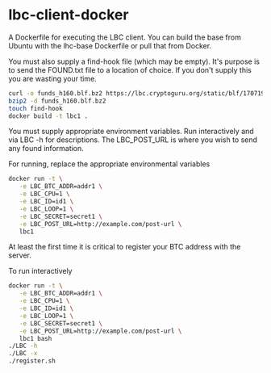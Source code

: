 # lbc-client-docker
A Dockerfile for executing the LBC client.
You can build the base from Ubuntu with the lhc-base Dockerfile or pull that from Docker.

You must also supply a find-hook file (which may be empty). It's purpose is to send the FOUND.txt file to a location of choice. If you don't supply this you are wasting your time.

```bash
curl -o funds_h160.blf.bz2 https://lbc.cryptoguru.org/static/blf/170719-d6e6afe549f661770b8fb1e61a98fe06.blf.bz2
bzip2 -d funds_h160.blf.bz2
touch find-hook
docker build -t lbc1 .
```

You must supply appropriate environment variables. Run interactively and via LBC -h for descriptions. The LBC_POST_URL is where you wish to send any found information.

For running, replace the appropriate environmental variables
```bash
docker run -t \
   -e LBC_BTC_ADDR=addr1 \
   -e LBC_CPU=1 \
   -e LBC_ID=id1 \
   -e LBC_LOOP=1 \
   -e LBC_SECRET=secret1 \
   -e LBC_POST_URL=http://example.com/post-url \
   lbc1
```

At least the first time it is critical to register your BTC address with the server.

To run interactively 
```bash
docker run -t \
   -e LBC_BTC_ADDR=addr1 \
   -e LBC_CPU=1 \
   -e LBC_ID=id1 \
   -e LBC_LOOP=1 \
   -e LBC_SECRET=secret1 \
   -e LBC_POST_URL=http://example.com/post-url \
   lbc1 bash
./LBC -h
./LBC -x
./register.sh
```
